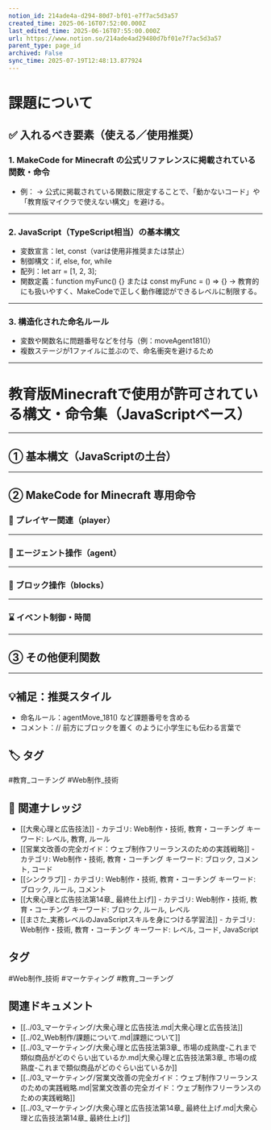 ```yaml
---
notion_id: 214ade4a-d294-80d7-bf01-e7f7ac5d3a57
created_time: 2025-06-16T07:52:00.000Z
last_edited_time: 2025-06-16T07:55:00.000Z
url: https://www.notion.so/214ade4ad29480d7bf01e7f7ac5d3a57
parent_type: page_id
archived: False
sync_time: 2025-07-19T12:48:13.877924
---
```


# 課題について

## ✅ 入れるべき要素（使える／使用推奨）
### 1. MakeCode for Minecraft の公式リファレンスに掲載されている関数・命令
- 例：
→ 公式に掲載されている関数に限定することで、「動かないコード」や「教育版マイクラで使えない構文」を避ける。
---
### 2. JavaScript（TypeScript相当）の基本構文
- 変数宣言：let, const（varは使用非推奨または禁止）
- 制御構文：if, else, for, while
- 配列：let arr = [1, 2, 3];
- 関数定義：function myFunc() {} または const myFunc = () => {}
→ 教育的にも扱いやすく、MakeCodeで正しく動作確認ができるレベルに制限する。
---
### 3. 構造化された命名ルール
- 変数や関数名に問題番号などを付与（例：moveAgent181()）
- 複数ステージが1ファイルに並ぶので、命名衝突を避けるため
---
# 教育版Minecraftで使用が許可されている構文・命令集（JavaScriptベース）
---
## ① 基本構文（JavaScriptの土台）
---
## ② MakeCode for Minecraft 専用命令
### 🧍 プレイヤー関連（player）
---
### 🤖 エージェント操作（agent）
---
### 🧱 ブロック操作（blocks）
---
### ⌛ イベント制御・時間
---
## ③ その他便利関数
---
## 💡補足：推奨スタイル
- 命名ルール：agentMove_181() など課題番号を含める
- コメント：// 前方にブロックを置く のように小学生にも伝わる言葉で

## 🏷️ タグ
#教育_コーチング #Web制作_技術

## 🔗 関連ナレッジ
- [[大衆心理と広告技法]] - カテゴリ: Web制作・技術, 教育・コーチング キーワード: レベル, 教育, ルール
- [[営業文改善の完全ガイド：ウェブ制作フリーランスのための実践戦略]] - カテゴリ: Web制作・技術, 教育・コーチング キーワード: ブロック, コメント, コード
- [[シンクラブ]] - カテゴリ: Web制作・技術, 教育・コーチング キーワード: ブロック, ルール, コメント
- [[大衆心理と広告技法第14章_ 最終仕上げ]] - カテゴリ: Web制作・技術, 教育・コーチング キーワード: ブロック, ルール, レベル
- [[まさた_実務レベルのJavaScriptスキルを身につける学習法]] - カテゴリ: Web制作・技術, 教育・コーチング キーワード: レベル, コード, JavaScript


## タグ

#Web制作_技術 #マーケティング #教育_コーチング 

## 関連ドキュメント

- [[../03_マーケティング/大衆心理と広告技法.md|大衆心理と広告技法]]
- [[../02_Web制作/課題について.md|課題について]]
- [[../03_マーケティング/大衆心理と広告技法第3章_ 市場の成熟度-これまで類似商品がどのぐらい出ているか.md|大衆心理と広告技法第3章_ 市場の成熟度-これまで類似商品がどのぐらい出ているか]]
- [[../03_マーケティング/営業文改善の完全ガイド：ウェブ制作フリーランスのための実践戦略.md|営業文改善の完全ガイド：ウェブ制作フリーランスのための実践戦略]]
- [[../03_マーケティング/大衆心理と広告技法第14章_ 最終仕上げ.md|大衆心理と広告技法第14章_ 最終仕上げ]]
